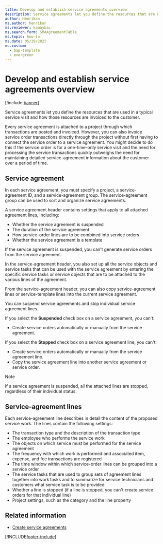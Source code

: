 ```yaml
---
title: Develop and establish service agreements overview
description: Service agreements let you define the resources that are used in a typical service visit and how those resources are invoiced to the customer.
author: Henrikan
ms.author: henrikan
ms.reviewer: kamaybac
ms.search.form: SMAAgreementTable
ms.topic: how-to
ms.date: 05/28/2025
ms.custom: 
  - bap-template
  - evergreen
---
```


# Develop and establish service agreements overview

[!include [banner](../includes/banner.md)]

Service agreements let you define the resources that are used in a typical service visit and how those resources are invoiced to the customer.

Every service agreement is attached to a project through which transactions are posted and invoiced. However, you can also invoice service order transactions directly through the project without first having to connect the service order to a service agreement. You might decide to do this if the service order is for a one-time-only service visit and the need for processing the service transactions quickly outweighs the need for maintaining detailed service-agreement information about the customer over a period of time.

## Service agreement

In each service agreement, you must specify a project, a service-agreement ID, and a service-agreement group. The service-agreement group can be used to sort and organize service agreements.

A service agreement header contains settings that apply to all attached agreement lines, including:

- Whether the service agreement is suspended
- The duration of the service agreement
- How service-order lines are to be combined into service orders
- Whether the service agreement is a template

If the service agreement is suspended, you can't generate service orders from the service agreement.

In the service-agreement header, you also set up all the service objects and service tasks that can be used with the service agreement by entering the specific service tasks or service objects that are to be attached to the various lines of the agreement.

From the service-agreement header, you can also copy service-agreement lines or service-template lines into the current service agreement.

You can suspend service agreements and stop individual service agreement lines.

If you select the **Suspended** check box on a service agreement, you can't:

- Create service orders automatically or manually from the service agreement.

If you select the **Stopped** check box on a service agreement line, you can't:

- Create service orders automatically or manually from the service agreement line.
- Copy the service agreement line into another service agreement or service order.

> [!NOTE]
> If a service agreement is suspended, all the attached lines are stopped, regardless of their individual status.

## Service-agreement lines

Each service-agreement line describes in detail the content of the proposed
service work. The lines contain the following settings:

- The transaction type and the description of the transaction type
- The employee who performs the service work
- The objects on which service must be performed for the service agreement
- The frequency with which work is performed and associated item, expense, and fee transactions are registered
- The time window within which service-order lines can be grouped into a service order
- The service tasks that are used to group sets of agreement lines together into work tasks and to summarize for service technicians and customers what service task is to be provided
- Whether a line is stopped (if a line is stopped, you can't create service orders for that individual line)
- Project settings, such as the category and the line property

## Related information

- [Create service agreements](create-service-agreements.md)

[!INCLUDE[footer-include](../../includes/footer-banner.md)]
